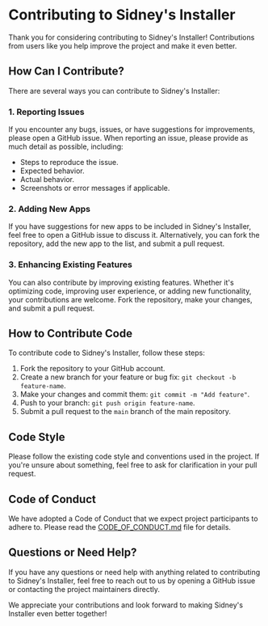# Contributing to Sidney's Installer

Thank you for considering contributing to Sidney's Installer! Contributions from users like you help improve the project and make it even better.

## How Can I Contribute?

There are several ways you can contribute to Sidney's Installer:

### 1. Reporting Issues

If you encounter any bugs, issues, or have suggestions for improvements, please open a GitHub issue. When reporting an issue, please provide as much detail as possible, including:

- Steps to reproduce the issue.
- Expected behavior.
- Actual behavior.
- Screenshots or error messages if applicable.

### 2. Adding New Apps

If you have suggestions for new apps to be included in Sidney's Installer, feel free to open a GitHub issue to discuss it. Alternatively, you can fork the repository, add the new app to the list, and submit a pull request.

### 3. Enhancing Existing Features

You can also contribute by improving existing features. Whether it's optimizing code, improving user experience, or adding new functionality, your contributions are welcome. Fork the repository, make your changes, and submit a pull request.

## How to Contribute Code

To contribute code to Sidney's Installer, follow these steps:

1. Fork the repository to your GitHub account.
2. Create a new branch for your feature or bug fix: `git checkout -b feature-name`.
3. Make your changes and commit them: `git commit -m "Add feature"`.
4. Push to your branch: `git push origin feature-name`.
5. Submit a pull request to the `main` branch of the main repository.

## Code Style

Please follow the existing code style and conventions used in the project. If you're unsure about something, feel free to ask for clarification in your pull request.

## Code of Conduct

We have adopted a Code of Conduct that we expect project participants to adhere to. Please read the [CODE_OF_CONDUCT.md](CODE_OF_CONDUCT.md) file for details.

## Questions or Need Help?

If you have any questions or need help with anything related to contributing to Sidney's Installer, feel free to reach out to us by opening a GitHub issue or contacting the project maintainers directly.

We appreciate your contributions and look forward to making Sidney's Installer even better together!

